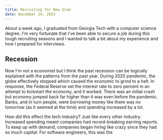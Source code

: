 ```yaml
---
title: Recruiting for New Grad
date: December 24, 2023
---
```


About a week ago, I graduated from Georgia Tech with a computer science degree.
I'm very fortunate that I've been able to secure a job during this tough
recruiting seasons and I wanted to talk a bit about my experience and how I
prepared for interviews.

## Recession

Now I'm not a economist but I think the past recession can be logically
explained with the patterns from the past year. During 2020 pandemic, the globe
effectively stopped which caused the economic to grind to a halt. In response,
the Federal Reserve set the interest rate to zero percent in an attempt to
kickstart the economy, and it worked. There was an initial crash but economy
jumped back far higher than it was even before the pandemic. Banks, and in turn
people, were borrowing money like there was no tomorrow (as it seemed at the
time) and spending increased by a lot.

How did this effect the tech industry? Just like every other industry. Increased
spending meant companies had record-breaking earning reports. To keep up with
demand, companies began hiring like crazy since they had so much capital. For
software engineers, this was the
